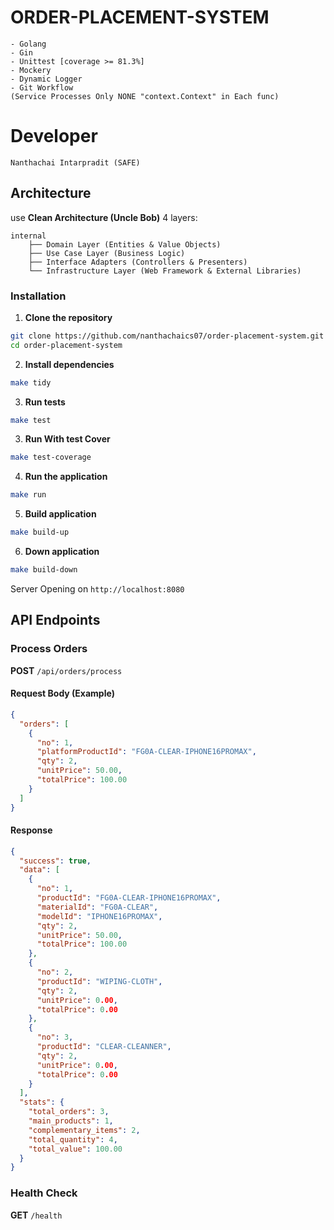 # ORDER-PLACEMENT-SYSTEM
    - Golang
    - Gin
    - Unittest [coverage >= 81.3%]
    - Mockery
    - Dynamic Logger
    - Git Workflow
    (Service Processes Only NONE "context.Context" in Each func)

# Developer
 ```
 Nanthachai Intarpradit (SAFE)
 ```

## Architecture

use **Clean Architecture (Uncle Bob)**  4 layers:

```
internal
    ├── Domain Layer (Entities & Value Objects)
    ├── Use Case Layer (Business Logic)
    ├── Interface Adapters (Controllers & Presenters)
    └── Infrastructure Layer (Web Framework & External Libraries)
```


### Installation

1. **Clone the repository**
```bash
git clone https://github.com/nanthachaics07/order-placement-system.git
cd order-placement-system
```

2. **Install dependencies**
```bash
make tidy
```

3. **Run tests**
```bash
make test
```

3. **Run With test Cover**
```bash
make test-coverage
```

4. **Run the application**
```bash
make run
```

5. **Build application**
```bash
make build-up
```

6. **Down application**
```bash
make build-down
```

Server Opening on `http://localhost:8080`

##  API Endpoints

### Process Orders
**POST** `/api/orders/process`

#### Request Body (Example)
```json
{
  "orders": [
    {
      "no": 1,
      "platformProductId": "FG0A-CLEAR-IPHONE16PROMAX",
      "qty": 2,
      "unitPrice": 50.00,
      "totalPrice": 100.00
    }
  ]
}
```

#### Response
```json
{
  "success": true,
  "data": [
    {
      "no": 1,
      "productId": "FG0A-CLEAR-IPHONE16PROMAX",
      "materialId": "FG0A-CLEAR",
      "modelId": "IPHONE16PROMAX",
      "qty": 2,
      "unitPrice": 50.00,
      "totalPrice": 100.00
    },
    {
      "no": 2,
      "productId": "WIPING-CLOTH",
      "qty": 2,
      "unitPrice": 0.00,
      "totalPrice": 0.00
    },
    {
      "no": 3,
      "productId": "CLEAR-CLEANNER",
      "qty": 2,
      "unitPrice": 0.00,
      "totalPrice": 0.00
    }
  ],
  "stats": {
    "total_orders": 3,
    "main_products": 1,
    "complementary_items": 2,
    "total_quantity": 4,
    "total_value": 100.00
  }
}
```

### Health Check
**GET** `/health`
